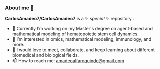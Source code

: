 ### About me 👋


**CarlosAmadeo7/CarlosAmadeo7** is a ✨ _special_ ✨ repository .

- 🔭 Currently I’m working on my Master's degree on agent-based and mathematical modeling of hematopoietic stem cell dynamics. 
- 🌱 I’m interested in omics, mathematical modeling, immunology, and more. 
- 👯 I would love to meet, collaborate, and keep learning about different biomedical and biological fields.
- 📫 How to reach me: amadeoalfaroquinde@gmail.com



